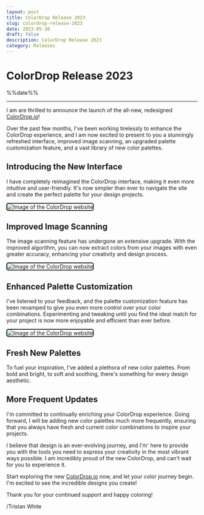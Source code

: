 ```yaml
---
layout: post
title: ColorDrop Release 2023
slug: colordrop-release-2023
date: 2023-05-30
draft: false
description: ColorDrop Release 2023
category: Releases
---
```


# ColorDrop Release 2023

<p class='timestamp'><time datetime='%%date%%'>%%date%%</time></p><hr>

I am are thrilled to announce the launch of the all-new, redesigned [ColorDrop.io](https://colordop.io)!

Over the past few months, I've been working tirelessly to enhance the ColorDrop experience, and I am now excited to present to you a stunningly refreshed interface, improved image scanning, an upgraded palette customization feature, and a vast library of new color palettes.

## Introducing the New Interface

I have completely reimagined the ColorDrop interface, making it even more intuitive and user-friendly. It's now simpler than ever to navigate the site and create the perfect palette for your design projects.

<img alt="Image of the ColorDrop website" src="https://triss.dev/examples/colordrop.png" style="max-width: 100%; border: 2px solid #19191a; border-radius: 0.3rem;">

## Improved Image Scanning

The image scanning feature has undergone an extensive upgrade. With the improved algorithm, you can now extract colors from your images with even greater accuracy, enhancing your creativity and design process.

<img alt="Image of the ColorDrop website" src="https://triss.dev/examples/colordrop1.png" style="max-width: 100%; border: 2px solid #19191a; border-radius: 0.3rem;">

## Enhanced Palette Customization

I've listened to your feedback, and the palette customization feature has been revamped to give you even more control over your color combinations. Experimenting and tweaking until you find the ideal match for your project is now more enjoyable and efficient than ever before.

<img alt="Image of the ColorDrop website" src="https://triss.dev/examples/colordrop2.png" style="max-width: 100%; border: 2px solid #19191a; border-radius: 0.3rem;">

## Fresh New Palettes

To fuel your inspiration, I've added a plethora of new color palettes. From bold and bright, to soft and soothing, there's something for every design aesthetic.

## More Frequent Updates

I'm committed to continually enriching your ColorDrop experience. Going forward, I will be adding new color palettes much more frequently, ensuring that you always have fresh and current color combinations to inspire your projects.

I believe that design is an ever-evolving journey, and I'm' here to provide you with the tools you need to express your creativity in the most vibrant ways possible. I am incredibly proud of the new ColorDrop, and can't wait for you to experience it.

Start exploring the new [ColorDrop.io](https://colordop.io) now, and let your color journey begin. I'm excited to see the incredible designs you create!

Thank you for your continued support and happy coloring!

/Tristan White
